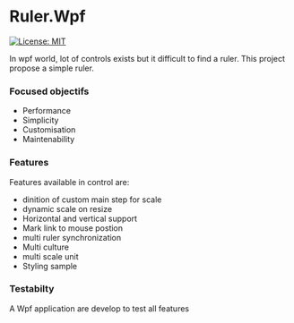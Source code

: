 # Ruler.Wpf
[![License: MIT](https://img.shields.io/badge/License-MIT-yellow.svg)](https://opensource.org/licenses/MIT)

In wpf world, lot of controls exists but it difficult to find a ruler. This project propose a simple ruler. 

### Focused objectifs
- Performance
- Simplicity
- Customisation
- Maintenability

### Features
Features available in control are:
- dinition of custom main step for scale
- dynamic scale on resize
- Horizontal and vertical support
- Mark link to mouse postion
- multi ruler synchronization
- Multi culture 
- multi scale unit
- Styling sample

### Testabilty
A Wpf application are develop to test all features
